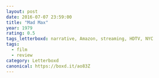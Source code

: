 ```yaml
---
layout: post 
date: 2016-07-07 23:59:00
title: "Mad Max"
year: 1979
rating: 0.5
tags_letterboxd: narrative, Amazon, streaming, HDTV, NYC
tags:
  - film
  - review
category: Letterboxd
canonical: https://boxd.it/ao83Z
---
```

